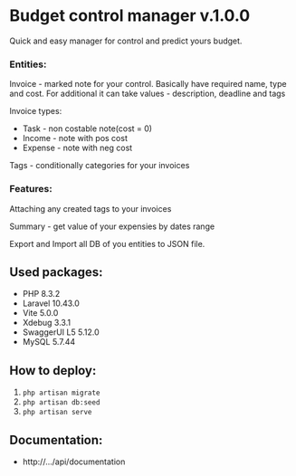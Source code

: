 # Budget control manager v.1.0.0
Quick and easy manager for control and predict yours budget.

### Entities:
Invoice - marked note for your control. Basically have required name, type and cost.
For additional it can take values - description, deadline and tags

Invoice types:
- Task - non costable note(cost = 0)
- Income - note with pos cost
- Expense - note with neg cost

Tags - conditionally categories for your invoices

### Features:
Attaching any created tags to your invoices

Summary - get value of your expensies by dates range

Export and Import all DB of you entities to JSON file.

## Used packages:

- PHP 8.3.2
- Laravel 10.43.0
- Vite 5.0.0
- Xdebug 3.3.1
- SwaggerUI L5 5.12.0
- MySQL 5.7.44

## How to deploy:

1. `php artisan migrate`
2. `php artisan db:seed`
3. `php artisan serve`

## Documentation:

- http://.../api/documentation
